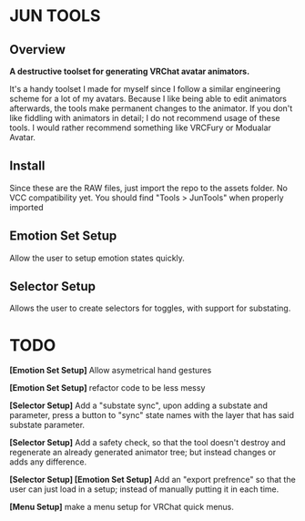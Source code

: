 # JUN TOOLS

## Overview
**A destructive toolset for generating VRChat avatar animators.**

It's a handy toolset I made for myself since I follow a similar engineering scheme for a lot of my avatars. Because I like being able to edit animators afterwards, the tools make permanent changes to the animator. If you don't like fiddling with animators in detail; I do not recommend usage of these tools. I would rather recommend something like VRCFury or Modualar Avatar.

## Install

Since these are the RAW files, just import the repo to the assets folder. No VCC compatibility yet. You should find "Tools > JunTools" when properly imported

## Emotion Set Setup
Allow the user to setup emotion states quickly.

## Selector Setup
Allows the user to create selectors for toggles, with support for substating.

# TODO
**[Emotion Set Setup]** Allow asymetrical hand gestures

**[Emotion Set Setup]** refactor code to be less messy

**[Selector Setup]** Add a "substate sync", upon adding a substate and parameter, press a button to "sync" state names with the layer that has said substate parameter.

**[Selector Setup]** Add a safety check, so that the tool doesn't destroy and regenerate an already generated animator tree; but instead changes or adds any difference.

**[Selector Setup] [Emotion Set Setup]** Add an "export prefrence" so that the user can just load in a setup; instead of manually putting it in each time.

**[Menu Setup]** make a menu setup for VRChat quick menus. 